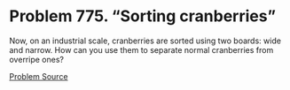# Problem 775. “Sorting cranberries”

Now, on an industrial scale, cranberries are sorted using two boards: wide and narrow. How can you use them to separate normal cranberries from overripe ones?

[Problem Source](https://www.trizland.ru/tasks/5375/)